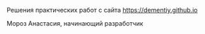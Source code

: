 Решения практических работ с сайта https://dementiy.github.io

Мороз Анастасия, начинающий разработчик
